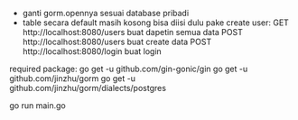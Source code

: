 - ganti gorm.opennya sesuai database pribadi
- table secara default masih kosong bisa diisi dulu pake create user:
  GET http://localhost:8080/users buat dapetin semua data
  POST http://localhost:8080/users buat create data
  POST http://localhost:8080/login buat login

required package:
go get -u github.com/gin-gonic/gin
go get -u github.com/jinzhu/gorm
go get -u github.com/jinzhu/gorm/dialects/postgres

go run main.go
